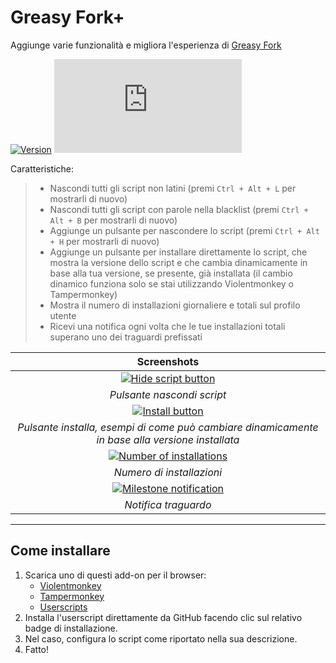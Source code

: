 # Greasy Fork+

Aggiunge varie funzionalità e migliora l'esperienza di [Greasy Fork](https://greasyfork.org/)

[![Version](https://img.shields.io/endpoint?url=https://runkit.io/ifelix18/userscript-version/branches/master/iFelix18/Userscripts/master/userscripts/meta/greasyfork-plus.meta.js&style=flat-square)](#greasy-fork)
[![Size](https://img.shields.io/github/size/iFelix18/Userscripts/userscripts/greasyfork-plus.user.js?style=flat-square)](#greasy-fork)

Caratteristiche:
>
>* Nascondi tutti gli script non latini (premi `Ctrl + Alt + L` per mostrarli di nuovo)
>* Nascondi tutti gli script con parole nella blacklist (premi `Ctrl + Alt + B` per mostrarli di nuovo)
>* Aggiunge un pulsante per nascondere lo script (premi `Ctrl + Alt + H` per mostrarli di nuovo)
>* Aggiunge un pulsante per installare direttamente lo script, che mostra la versione dello script e che cambia dinamicamente in base alla tua versione, se presente, già installata (il cambio dinamico funziona solo se stai utilizzando Violentmonkey o Tampermonkey)
>* Mostra il numero di installazioni giornaliere e totali sul profilo utente
>* Ricevi una notifica ogni volta che le tue installazioni totali superano uno dei traguardi prefissati

|                                              Screenshots                                              |
| :---------------------------------------------------------------------------------------------------: |
|   [![Hide script button](https://i.imgur.com/PFRM1SW.png "Pulsante nascondi script")](#greasy-fork)   |
|                                      _Pulsante nascondi script_                                       |
|        [![Install button](https://i.imgur.com/CO8wjFn.png "Pulsante installa")](#greasy-fork)         |
|    _Pulsante installa, esempi di come può cambiare dinamicamente in base alla versione installata_    |
| [![Number of installations](https://i.imgur.com/1DlTEZV.png "Numero di installazioni")](#greasy-fork) |
|                                       _Numero di installazioni_                                       |
|    [![Milestone notification](https://i.imgur.com/Q3wXatS.png "Notifica traguardo")](#greasy-fork)    |
|                                         _Notifica traguardo_                                          |

---

## Come installare

1. Scarica uno di questi add-on per il browser:
    * [Violentmonkey](https://violentmonkey.github.io/)
    * [Tampermonkey](https://www.tampermonkey.net/)
    * [Userscripts](https://github.com/quoid/userscripts#readme)
2. Installa l'userscript direttamente da GitHub facendo clic sul relativo badge di installazione.
3. Nel caso, configura lo script come riportato nella sua descrizione.
4. Fatto!
